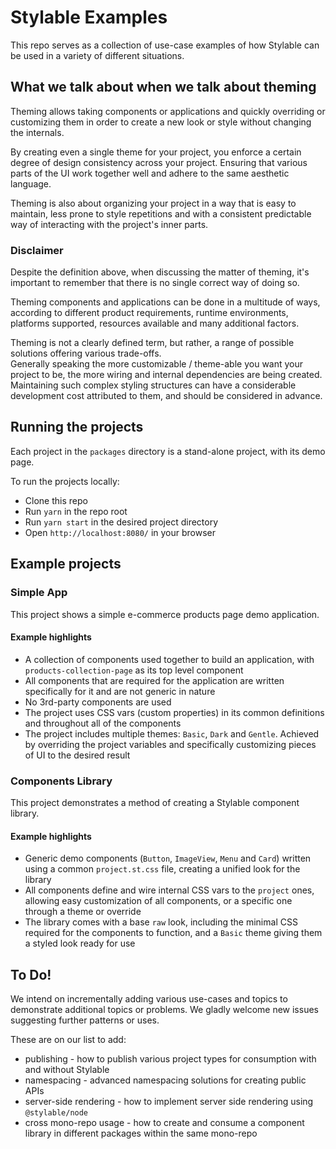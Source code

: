 # Stylable Examples

This repo serves as a collection of use-case examples of how Stylable can be used in a variety of different situations.

## What we talk about when we talk about theming
Theming allows taking components or applications and quickly overriding or customizing them in order to create a new look or style without changing the internals.

By creating even a single theme for your project, you enforce a certain degree of design consistency across your project. Ensuring that various parts of the UI work together well and adhere to the same aesthetic language. 

Theming is also about organizing your project in a way that is easy to maintain, less prone to style repetitions and with a consistent predictable way of interacting with the project's inner parts.

### Disclaimer

Despite the definition above, when discussing the matter of theming, it's important to remember that there is no single correct way of doing so.

Theming components and applications can be done in a multitude of ways, according to different product requirements, runtime environments, platforms supported, resources available and many additional factors.

Theming is not a clearly defined term, but rather, a range of possible solutions offering various trade-offs.  
Generally speaking the more customizable / theme-able you want your project to be, the more wiring and internal dependencies are being created. Maintaining such complex styling structures can have a considerable development cost attributed to them, and should be considered in advance.

## Running the projects
Each project in the `packages` directory is a stand-alone project, with its demo page.

To run the projects locally:

- Clone this repo
- Run `yarn` in the repo root
- Run `yarn start` in the desired project directory
- Open `http://localhost:8080/` in your browser 

## Example projects

### Simple App
This project shows a simple e-commerce products page demo application.

#### Example highlights
- A collection of components used together to build an application, with `products-collection-page` as its top level component
- All components that are required for the application are written specifically for it and are not generic in nature
- No 3rd-party components are used
- The project uses CSS vars (custom properties) in its common definitions and throughout all of the components
- The project includes multiple themes: `Basic`, `Dark` and `Gentle`. Achieved by overriding the project variables and specifically customizing pieces of UI to the desired result

### Components Library
This project demonstrates a method of creating a Stylable component library.

#### Example highlights
- Generic demo components (`Button`, `ImageView`, `Menu` and `Card`) written using a common `project.st.css` file, creating a unified look for the library
- All components define and wire internal CSS vars to the `project` ones, allowing easy customization of all components, or a specific one through a theme or override
- The library comes with a base `raw` look, including the minimal CSS required for the components to function, and a `Basic` theme giving them a styled look ready for use 

## To Do!
We intend on incrementally adding various use-cases and topics to demonstrate additional topics or problems. We gladly welcome new issues suggesting further patterns or uses.

These are on our list to add:
- publishing - how to publish various project types for consumption with and without Stylable
- namespacing - advanced namespacing solutions for creating public APIs
- server-side rendering - how to implement server side rendering using `@stylable/node`
- cross mono-repo usage - how to create and consume a component library in different packages within the same mono-repo

